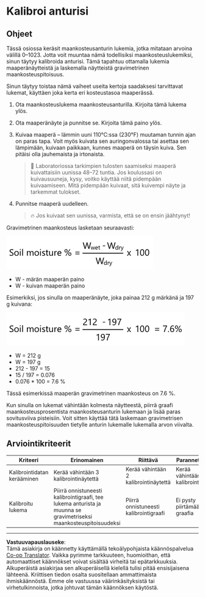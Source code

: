 <!--
CO_OP_TRANSLATOR_METADATA:
{
  "original_hash": "506d21b544d5de47406c89ad496a21cd",
  "translation_date": "2025-08-27T21:25:49+00:00",
  "source_file": "2-farm/lessons/2-detect-soil-moisture/assignment.md",
  "language_code": "fi"
}
-->
# Kalibroi anturisi

## Ohjeet

Tässä osiossa keräsit maankosteusanturin lukemia, jotka mitataan arvoina välillä 0–1023. Jotta voit muuntaa nämä todellisiksi maankosteuslukemiksi, sinun täytyy kalibroida anturisi. Tämä tapahtuu ottamalla lukemia maaperänäytteistä ja laskemalla näytteistä gravimetrinen maankosteuspitoisuus.

Sinun täytyy toistaa nämä vaiheet useita kertoja saadaksesi tarvittavat lukemat, käyttäen joka kerta eri kosteustasoa maaperässä.

1. Ota maankosteuslukema maankosteusanturilla. Kirjoita tämä lukema ylös.

1. Ota maaperänäyte ja punnitse se. Kirjoita tämä paino ylös.

1. Kuivaa maaperä – lämmin uuni 110°C:ssa (230°F) muutaman tunnin ajan on paras tapa. Voit myös kuivata sen auringonvalossa tai asettaa sen lämpimään, kuivaan paikkaan, kunnes maaperä on täysin kuiva. Sen pitäisi olla jauhemaista ja irtonaista.

    > 💁 Laboratoriossa tarkimpien tulosten saamiseksi maaperä kuivattaisiin uunissa 48–72 tuntia. Jos koulussasi on kuivausuuneja, kysy, voitko käyttää niitä pidempään kuivaamiseen. Mitä pidempään kuivaat, sitä kuivempi näyte ja tarkemmat tulokset.

1. Punnitse maaperä uudelleen.

    > 🔥 Jos kuivaat sen uunissa, varmista, että se on ensin jäähtynyt!

Gravimetrinen maankosteus lasketaan seuraavasti:

![maankosteus % on märän paino miinus kuivan paino, jaettuna kuivan painolla, kerrottuna 100](../../../../../translated_images/gsm-calculation.6da38c6201eec14e7573bb2647aa18892883193553d23c9d77e5dc681522dfb2.fi.png)

* W - märän maaperän paino  
* W - kuivan maaperän paino  

Esimerkiksi, jos sinulla on maaperänäyte, joka painaa 212 g märkänä ja 197 g kuivana:

![Täytetty laskelma](../../../../../translated_images/gsm-calculation-example.99f9803b4f29e97668e7c15412136c0c399ab12dbba0b89596fdae9d8aedb6fb.fi.png)

* W = 212 g  
* W = 197 g  
* 212 - 197 = 15  
* 15 / 197 = 0.076  
* 0.076 * 100 = 7.6 %

Tässä esimerkissä maaperän gravimetrinen maankosteus on 7.6 %.

Kun sinulla on lukemat vähintään kolmesta näytteestä, piirrä graafi maankosteusprosentista maankosteusanturin lukemaan ja lisää paras sovitusviiva pisteisiin. Voit sitten käyttää tätä laskemaan gravimetrisen maankosteuspitoisuuden tietylle anturin lukemalle lukemalla arvon viivalta.

## Arviointikriteerit

| Kriteeri | Erinomainen | Riittävä | Parannettavaa |
| -------- | ----------- | -------- | ------------- |
| Kalibrointidatan kerääminen | Kerää vähintään 3 kalibrointinäytettä | Kerää vähintään 2 kalibrointinäytettä | Kerää vähintään 1 kalibrointinäyte |
| Kalibroitu lukema | Piirrä onnistuneesti kalibrointigraafi, tee lukema anturista ja muunna se gravimetriseksi maankosteuspitoisuudeksi | Piirrä onnistuneesti kalibrointigraafi | Ei pysty piirtämään graafia |

---

**Vastuuvapauslauseke**:  
Tämä asiakirja on käännetty käyttämällä tekoälypohjaista käännöspalvelua [Co-op Translator](https://github.com/Azure/co-op-translator). Vaikka pyrimme tarkkuuteen, huomioithan, että automaattiset käännökset voivat sisältää virheitä tai epätarkkuuksia. Alkuperäistä asiakirjaa sen alkuperäisellä kielellä tulisi pitää ensisijaisena lähteenä. Kriittisen tiedon osalta suositellaan ammattimaista ihmiskäännöstä. Emme ole vastuussa väärinkäsityksistä tai virhetulkinnoista, jotka johtuvat tämän käännöksen käytöstä.